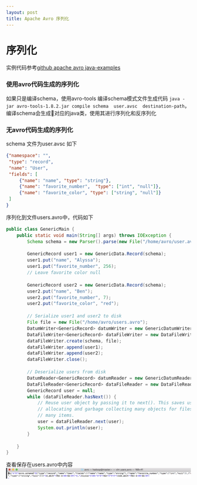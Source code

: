 ```yaml
---
layout: post
title: Apache Avro 序列化
---
```


# 序列化
实例代码参考[github apache avro  java-examples](https://github.com/apache/avro/tree/master/doc/examples/java-example/src/main/java/example)

### 使用avro代码生成的序列化
如果只是编译schema，使用avro-tools 编译schema模式文件生成代码
`java -jar avro-tools-1.8.2.jar compile schema  user.avsc  destination-path`，编译schema会生成对应的java类，使用其进行序列化和反序列化

### 无avro代码生成的序列化

schema 文件为user.avsc 如下
```JSON
{"namespace": "",
 "type": "record",
 "name": "User",
 "fields": [
     {"name": "name", "type": "string"},
     {"name": "favorite_number",  "type": ["int", "null"]},
     {"name": "favorite_color", "type": ["string", "null"]}
 ]
}
```
序列化到文件users.avro中，代码如下

```java
public class GenericMain {
    public static void main(String[] args) throws IOException {
        Schema schema = new Parser().parse(new File("/home/avro/user.avsc"));

        GenericRecord user1 = new GenericData.Record(schema);
        user1.put("name", "Alyssa");
        user1.put("favorite_number", 256);
        // Leave favorite color null

        GenericRecord user2 = new GenericData.Record(schema);
        user2.put("name", "Ben");
        user2.put("favorite_number", 7);
        user2.put("favorite_color", "red");

        // Serialize user1 and user2 to disk
        File file = new File("/home/avro/users.avro");
        DatumWriter<GenericRecord> datumWriter = new GenericDatumWriter<GenericRecord>(schema);
        DataFileWriter<GenericRecord> dataFileWriter = new DataFileWriter<GenericRecord>(datumWriter);
        dataFileWriter.create(schema, file);
        dataFileWriter.append(user1);
        dataFileWriter.append(user2);
        dataFileWriter.close();

        // Deserialize users from disk
        DatumReader<GenericRecord> datumReader = new GenericDatumReader<GenericRecord>(schema);
        DataFileReader<GenericRecord> dataFileReader = new DataFileReader<GenericRecord>(file, datumReader);
        GenericRecord user = null;
        while (dataFileReader.hasNext()) {
            // Reuse user object by passing it to next(). This saves us from
            // allocating and garbage collecting many objects for files with
            // many items.
            user = dataFileReader.next(user);
            System.out.println(user);
        }

    }
}
```
查看保存在users.avro中内容
![avro-binary](/assets/20180720-avro-binary.png)
